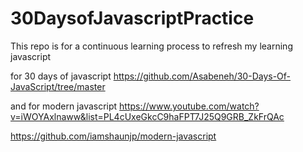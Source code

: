 # 30DaysofJavascriptPractice
This repo is for a continuous learning process to refresh my learning javascript

for 30 days of javascript 
https://github.com/Asabeneh/30-Days-Of-JavaScript/tree/master


and for modern javascript
https://www.youtube.com/watch?v=iWOYAxlnaww&list=PL4cUxeGkcC9haFPT7J25Q9GRB_ZkFrQAc

https://github.com/iamshaunjp/modern-javascript
